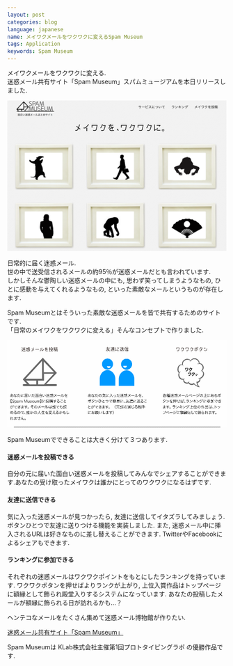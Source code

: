 ```yaml
---
layout: post
categories: blog
language: japanese
name: メイワクメールをワクワクに変えるSpam Museum
tags: Application
keywords: Spam Museum
---
```


メイワクメールをワクワクに変える.<br>
迷惑メール共有サイト「Spam Museum」スパムミュージアムを本日リリースしました.

[<img src="/assets/content-image/spammuseum_ss.png" class="image-on-frame">](http://meiwaku.me)

日常的に届く迷惑メール.<br>
世の中で送受信されるメールの約95％が迷惑メールだとも言われています.<br>
しかしそんな鬱陶しい迷惑メールの中にも, 思わず笑ってしまうようなもの, ひとに感動を与えてくれるようなもの, といった素敵なメールというものが存在します.

Spam Museumとはそういった素敵な迷惑メールを皆で共有するためのサイトです.<br>
「日常のメイワクをワクワクに変える」そんなコンセプトで作りました.

<img src="/assets/content-image/spammuseum_about.gif" class="image-on-frame">

Spam Museumでできることは大きく分けて３つあります.

#### 迷惑メールを投稿できる

自分の元に届いた面白い迷惑メールを投稿してみんなでシェアすることができます.あなたの受け取ったメイワクは誰かにとってのワクワクになるはずです.

#### 友達に送信できる
気に入った迷惑メールが見つかったら, 友達に送信してイタズラしてみましょう. ボタンひとつで友達に送りつける機能を実装しました. また, 迷惑メール中に挿入されるURLは好きなものに差し替えることができます. TwitterやFacebookによるシェアもできます.

#### ランキングに参加できる
それぞれの迷惑メールはワクワクポイントをもとにしたランキングを持っています. ワクワクボタンを押せばよりランクが上がり, 上位入賞作品はトップページに額縁として飾られ殿堂入りするシステムになっています. あなたの投稿したメールが額縁に飾られる日が訪れるかも…？

ヘンテコなメールをたくさん集めて迷惑メール博物館が作りたい.

[迷惑メール共有サイト「Spam Museum」](http://meiwaku.me)

Spam Museumは KLab株式会社主催第1回プロトタイピングラボ の優勝作品です.
